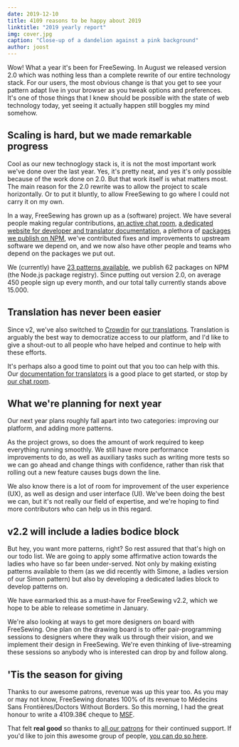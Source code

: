 ```yaml
---
date: 2019-12-10
title: 4109 reasons to be happy about 2019
linktitle: "2019 yearly report"
img: cover.jpg
caption: "Close-up of a dandelion against a pink background"
author: joost
---
```


Wow! What a year it's been for FreeSewing. In August we released version 2.0 which was nothing less than a complete rewrite of our entire technology stack. For our users, the most obvious change is that you get to see your pattern adapt live in your browser as you tweak options and preferences. It's one of those things that I knew should be possible with the state of web technology today, yet seeing it actually happen still boggles my mind somehow.

## Scaling is hard, but we made remarkable progress

Cool as our new technoglogy stack is, it is not the most important work we've done over the last year. Yes, it's pretty neat, and yes it's only possible because of the work done on 2.0. But that work itself is what matters most. The main reason for the 2.0 rewrite was to allow the project to scale horizontally. Or to put it bluntly, to allow FreeSewing to go where I could not carry it on my own.

In a way, FreeSewing has grown up as a (software) project. We have several people making regular contributions, [an active chat room](https://chat.freesewing.org/), [a dedicated website for developer and translator documentation](https://freesewing.dev), a plethora of [packages we publish on NPM](https://www.npmjs.com/search?q=keywords:freesewing), we've contributed fixes and improvements to upstream software we depend on, and we now also have other people and teams who depend on the packages we put out.

We (currently) have [23 patterns available](/patterns/), we publish 62 packages on NPM (the Node.js package registry). Since putting out version 2.0, on average 450 people sign up every month, and our total tally currently stands above 15.000.

## Translation has never been easier

Since v2, we've also switched to [Crowdin](https://crowdin.com) for [our translations](https://freesewing.dev/guides/translator/). Translation is arguably the best way to democratize access to our platform, and I'd like to give a shout-out to all people who have helped and continue to help with these efforts.

It's perhaps also a good time to point out that you too can help with this. Our [documentation for translators](https://freesewing.dev/guides/translator/) is a good place to get started, or stop by [our chat room](https://chat.freesewing.org/).

## What we're planning for next year

Our next year plans roughly fall apart into two categories: improving our platform, and adding more patterns.

As the project grows, so does the amount of work required to keep everything running smoothly. We still have more performance improvements to do, as well as auxiliary tasks such as writing more tests so we can go ahead and change things with confidence, rather than risk that rolling out a new feature causes bugs down the line.

We also know there is a lot of room for improvement of the user experience (UX), as well as design and user interface (UI). We've been doing the best we can, but it's not really our field of expertise, and we're hoping to find more contributors who can help us in this regard.

## v2.2 will include a ladies bodice block

But hey, you want more patterns, right? So rest assured that that's high on our todo list. We are going to apply some affirmative action towards the ladies who have so far been under-served. Not only by making existing patterns available to them (as we did recently with Simone, a ladies version of our Simon pattern) but also by developing a dedicated ladies block to develop patterns on.

We have earmarked this as a must-have for FreeSewing v2.2, which we hope to be able to release sometime in January.

We're also looking at ways to get more designers on board with FreeSewing. One plan on the drawing board is to offer pair-programming sessions to designers where they walk us through their vision, and we implement their design in FreeSewing. We're even thinking of live-streaming these sessions so anybody who is interested can drop by and follow along.

## 'Tis the season for giving

Thanks to our awesome patrons, revenue was up this year too. As you may or may not know, FreeSewing donates 100% of its revenue to Médecins Sans Frontières/Doctors Without Borders. So this morning, I had the great honour to write a 4109.38€ cheque to [MSF](https://www.msf.org/).

That felt **real good** so thanks to [all our patrons](/patrons) for their continued support. If you'd like to join this awesome group of people, [you can do so here](/patrons/join).


